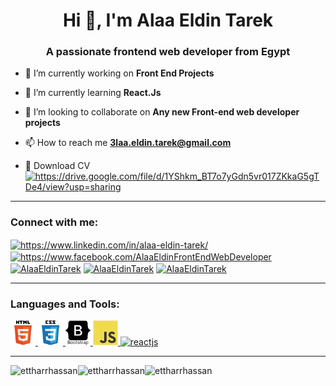 <h1 align="center">Hi 👋, I'm  Alaa Eldin Tarek</h1>
<h3 align="center">A passionate frontend web developer from Egypt</h3>

- 🔭 I’m currently working on **Front End Projects**

- 🌱 I’m currently learning **React.Js**

- 👯 I’m looking to collaborate on **Any new Front-end web developer projects**

- 📫 How to reach me **3laa.eldin.tarek@gmail.com**

- 📄 Download CV <a href="https://drive.google.com/file/d/1__GnaOkUzcg1MM14VuRd5aOftucIA6fA/view?usp=sharing" target="_blank"><img align="center" src="https://www.ijirmf.com/wp-content/uploads/CLICK-HERE-TO-DOWNLOAD@.png" alt="https://drive.google.com/file/d/1YShkm_BT7o7yGdn5vr017ZKkaG5gTDe4/view?usp=sharing" height="50" width="125" /></a>

<hr/>
<h3 align="left">Connect with me:</h3>
<p align="left">
  <a href="https://www.linkedin.com/in/alaa-eldin-tarek/" target="_blank"><img align="center" src="https://raw.githubusercontent.com/rahuldkjain/github-profile-readme-generator/master/src/images/icons/Social/linked-in-alt.svg" alt="https://www.linkedin.com/in/alaa-eldin-tarek/" height="30" width="40" /></a>
  <a href="https://www.facebook.com/AlaaEldinFrontEndWebDeveloper" target="_blank"><img align="center" src="https://raw.githubusercontent.com/rahuldkjain/github-profile-readme-generator/master/src/images/icons/Social/facebook.svg" alt="https://www.facebook.com/AlaaEldinFrontEndWebDeveloper" height="30" width="40" /></a>
  <a href="https://instagram.com/alaaeldintarek" target="_blank"><img align="center" src="https://raw.githubusercontent.com/rahuldkjain/github-profile-readme-generator/master/src/images/icons/Social/instagram.svg" alt="AlaaEldinTarek" height="30" width="40" /></a>
<a href="https://codepen.io/alaaeldintarek" target="_blank"><img align="center" src="https://raw.githubusercontent.com/rahuldkjain/github-profile-readme-generator/master/src/images/icons/Social/codepen.svg" alt="AlaaEldinTarek" height="30" width="40" /></a>
<a href="https://codesandbox.io/u/AlaaEldinTarek" target="_blank"><img align="center" src="https://raw.githubusercontent.com/rahuldkjain/github-profile-readme-generator/master/src/images/icons/Social/codesandbox.svg" alt="AlaaEldinTarek" height="30" width="40" /></a>
</p>
<hr/>
<h3 align="left">Languages and Tools:</h3>
<p align="left">   <a href="https://www.w3.org/html/" target="_blank" rel="noreferrer"> <img src="https://raw.githubusercontent.com/devicons/devicon/master/icons/html5/html5-original-wordmark.svg" alt="html5" width="40" height="40"/> </a>  <a href="https://www.w3schools.com/css/" target="_blank" rel="noreferrer"> <img src="https://raw.githubusercontent.com/devicons/devicon/master/icons/css3/css3-original-wordmark.svg" alt="css3" width="40" height="40"/> </a> <a href="https://getbootstrap.com" target="_blank" rel="noreferrer"> <img src="https://raw.githubusercontent.com/devicons/devicon/master/icons/bootstrap/bootstrap-plain-wordmark.svg" alt="bootstrap" width="40" height="40"/> </a> <a href="https://developer.mozilla.org/en-US/docs/Web/JavaScript" target="_blank" rel="noreferrer"> <img src="https://raw.githubusercontent.com/devicons/devicon/master/icons/javascript/javascript-original.svg" alt="javascript" width="40" height="40"/> </a> <a href="https://reactjs.org/" target="_blank" rel="noreferrer"> <img src="https://reactjs.org/favicon.ico" alt="reactjs" width="40" height="40"/> </a>  </p>

<hr/>
<p><img align="left" src="https://github-readme-stats.vercel.app/api/top-langs?username=AlaaEldinTarek&show_icons=true&locale=en&layout=compact" alt="ettharrhassan" /></p>

<p><img align="left" src="https://github-readme-stats.vercel.app/api?username=AlaaEldinTarek&show_icons=true&locale=en" alt="ettharrhassan " style="padding:0; margin:0; left:0;"/></p>

<p><img align="left" src="https://github-readme-streak-stats.herokuapp.com/?user=AlaaEldinTarek&" alt="ettharrhassan" /></p>



<!---
AlaaEldinTarek/AlaaEldinTarek is a ✨ special ✨ repository because its `README.md` (this file) appears on your GitHub profile.
You can click the Preview link to take a look at your changes.
--->
